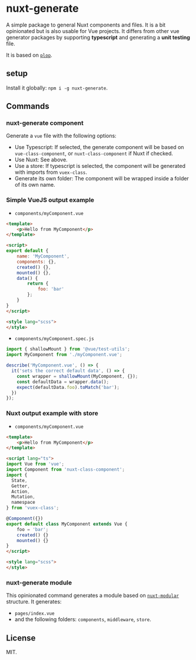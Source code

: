 # nuxt-generate
A simple package to general Nuxt components and files. It is a bit opinionated but is also usable for Vue projects. It differs from other vue generator packages by supporting **typescript** and generating a **unit testing** file.

It is based on [`plop`](https://github.com/amwmedia/plop).

## setup
Install it globally: `npm i -g nuxt-generate`.

## Commands
### nuxt-generate component

Generate a `vue` file with the following options:
* Use Typescript: If selected, the generate component will be based on `vue-class-component`, or `nuxt-class-component` if Nuxt if checked.
* Use Nuxt: See above.
* Use a store: If typescript is selected, the component will be generated with imports from `vuex-class`.
* Generate its own folder: The component will be wrapped inside a folder of its own name.

### Simple VueJS output example
* `components/myComponent.vue`
```html
<template>
    <p>Hello from MyComponent</p>
</template>

<script>
export default {
    name: 'MyComponent',
    components: {},
    created() {},
    mounted() {},
    data() {
        return {
            foo: 'bar'
        };
    }
}
</script>

<style lang="scss">
</style>
```
* `components/myComponent.spec.js`
```javascript
import { shallowMount } from '@vue/test-utils';
import MyComponent from './myComponent.vue';

describe('MyComponent.vue', () => {
  it('sets the correct default data', () => {
    const wrapper = shallowMount(MyComponent, {});
    const defaultData = wrapper.data();
    expect(defaultData.foo).toMatch('bar');
  })
});
```

### Nuxt output example with store
* `components/myComponent.vue`
```html
<template>
    <p>Hello from MyComponent</p>
</template>

<script lang="ts">
import Vue from 'vue';
import Component from 'nuxt-class-component';
import {
  State,
  Getter,
  Action,
  Mutation,
  namespace
} from 'vuex-class';

@Component({})
export default class MyComponent extends Vue {
    foo = 'bar';
    created() {}
    mounted() {}
}
</script>

<style lang="scss">
</style>
```
### nuxt-generate module

This opinionated command generates a module based on [`nuxt-modular`](https://github.com/cknow/nuxt-modular) structure. It generates:
* `pages/index.vue`
* and the following folders: `components`, `middleware`, `store`.

## License
MIT.